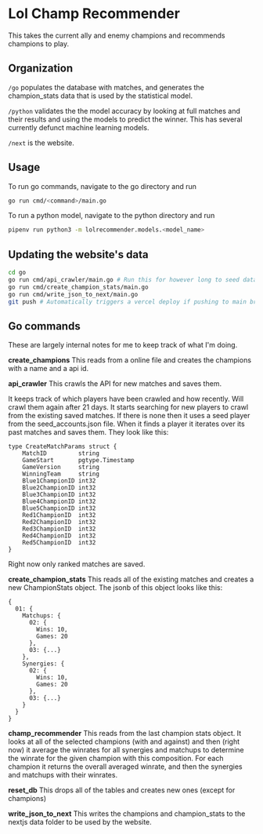 # Lol Champ Recommender
This takes the current ally and enemy champions and recommends champions to play.

## Organization
`/go`  populates the database with matches, and generates the champion_stats data that is used by the statistical model.

`/python` validates the the model accuracy by looking at full matches and their results and using the models to predict the winner. This has several currently defunct machine learning models.

`/next` is the website.

## Usage
To run go commands, navigate to the go directory and run
```bash
go run cmd/<command>/main.go
```

To run a python model, navigate to the python directory and run
```bash
pipenv run python3 -m lolrecommender.models.<model_name>
```

## Updating the website's data
```bash
cd go
go run cmd/api_crawler/main.go # Run this for however long to seed data
go run cmd/create_champion_stats/main.go
go run cmd/write_json_to_next/main.go
git push # Automatically triggers a vercel deploy if pushing to main branch
```

## Go commands
These are largely internal notes for me to keep track of what I'm doing.

**create_champions**
This reads from a online file and creates the champions with a name and a api id.

**api_crawler**
This crawls the API for new matches and saves them.

It keeps track of which players have been crawled and how recently. Will crawl them again after 21 days.
It starts searching for new players to crawl from the existing saved matches. If there is none then it uses a seed player from the seed_accounts.json file.
When it finds a player it iterates over its past matches and saves them. They look like this:
```
type CreateMatchParams struct {
	MatchID         string
	GameStart       pgtype.Timestamp
	GameVersion     string
	WinningTeam     string
	Blue1ChampionID int32
	Blue2ChampionID int32
	Blue3ChampionID int32
	Blue4ChampionID int32
	Blue5ChampionID int32
	Red1ChampionID  int32
	Red2ChampionID  int32
	Red3ChampionID  int32
	Red4ChampionID  int32
	Red5ChampionID  int32
}
```
Right now only ranked matches are saved.


**create_champion_stats**
This reads all of the existing matches and creates a new ChampionStats object.
The jsonb of this object looks like this:
```
{
  01: {
    Matchups: {
      02: {
        Wins: 10,
        Games: 20
      },
      03: {...}
    },
    Synergies: {
      02: {
        Wins: 10,
        Games: 20
      },
      03: {...}
    }
  }
}
```


**champ_recommender**
This reads from the last champion stats object.
It looks at all of the selected champions (with and against) and then (right now) it average the winrates for all synergies and matchups to determine the winrate for the given champion with this composition.
For each champion it returns the overall averaged winrate, and then the synergies and matchups with their winrates.

**reset_db**
This drops all of the tables and creates new ones (except for champions)

**write_json_to_next**
This writes the champions and champion_stats to the nextjs data folder to be used by the website.

